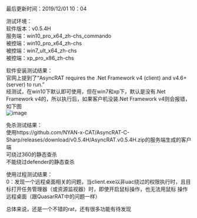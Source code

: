 最后更新时间：2019/12/01 10：04

测试环境：  
软件版本：v0.5.4H  
服务端：win10_pro_x64_zh-chs_commando  
被控端：win10_pro_x64_zh-chs  
被控端：win7_ult_x64_zh-chs  
被控端：xp_pro_x86_zh-chs

软件安装测试结果：  
官网上提到了“AsyncRAT requires the .Net Framework v4 (client) and v4.6+ (server) to run.”  
经测试，在win10下默认即可使用，但在win7和xp下，默认是没有.Net Framework v4的，所以执行后，如果客户机没装.Net Framework v4则会报错，如下图  
![image](https://github.com/xuxuedong/YBDTBlog_Security/blob/master/2019_11_30_AsyncRAT-C-Sharp%E6%B5%8B%E8%AF%95%E7%AC%94%E8%AE%B0/0.png)

免杀测试结果：  
使用https://github.com/NYAN-x-CAT/AsyncRAT-C-Sharp/releases/download/v0.5.4H/AsyncRAT.v0.5.4H.zip的服务端生成的客户端  
可绕过360的静态查杀  
不能绕过defender的静态查杀

使用过程测试结果：  
0：发现一个远程桌面相关的问题，当client.exe以非uac绕过的权限执行时，且目标打开任务管理器（或资源监视器）时，即使开启鼠标操作，也无法用鼠标
操作远程桌面（跟QuasarRAT中的问题一样）

总体来说，还是一个不错的rat，还有很多功能有待发现
